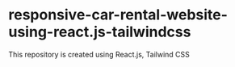 # responsive-car-rental-website-using-react.js-tailwindcss
 This repository is created using React.js, Tailwind CSS
